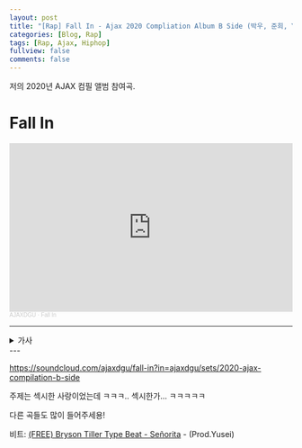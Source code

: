 ```yaml
---
layout: post
title: "[Rap] Fall In - Ajax 2020 Compliation Album B Side (박우, 준희, Ycityboy, 정탁) (Prod.Yusei)"
categories: [Blog, Rap]
tags: [Rap, Ajax, Hiphop]
fullview: false
comments: false
---
```


저의 2020년 AJAX 컴필 앨범 참여곡.

# Fall In

<iframe width="100%" height="300" scrolling="no" frameborder="no" allow="autoplay" src="https://w.soundcloud.com/player/?url=https%3A//api.soundcloud.com/tracks/956437216&color=%23ff5500&auto_play=true&hide_related=false&show_comments=true&show_user=true&show_reposts=false&show_teaser=true&visual=true"></iframe><div style="font-size: 10px; color: #cccccc;line-break: anywhere;word-break: normal;overflow: hidden;white-space: nowrap;text-overflow: ellipsis; font-family: Interstate,Lucida Grande,Lucida Sans Unicode,Lucida Sans,Garuda,Verdana,Tahoma,sans-serif;font-weight: 100;"><a href="https://soundcloud.com/ajaxdgu" title="AJAXDGU" target="_blank" style="color: #cccccc; text-decoration: none;">AJAXDGU</a> · <a href="https://soundcloud.com/ajaxdgu/fall-in" title="Fall In" target="_blank" style="color: #cccccc; text-decoration: none;">Fall In</a></div>

---

<details>
<summary>가사</summary>
<div markdown="1">

## (hook)

생각이 깊어지는 밤

너 떠난후 온기를 잃어버린 방

혼자 남은 나는 falling 나는 falling

너 다시와도 나는 falling

공허한 내일이 올걸 알아

너 하날 못잊어 여잔 너 하나

girl i will sing it for you

---

## (verse1) 박우

i will sing it for you girl

내일이 되도 너가 그리운걸

너도 알지 없잖아 너보다 더 이쁜거

매일 밤이 뜨거

웠었던 우리 침대위에 boogie

시간없어 we aint got a time to go



i was trying to be cool

i miss you i do more than to be true

nothing more than you

너가 있는 환상적인 view

사랑이 끝이 있었다면

너와 시작안했곘지

멀리서라도

너를 지켜나 봐야겠지

봐야겠지 when do i forget you

여자로 잊어야겠죠

뜬눈으로 밤새 너를 catch you

둘의 조합 완벽한 매치야

아침에 보이는 땅에 brassiere

향기좋아 fucking freesia

여자 만나는건 쉬워 매일 easier

되어줄래 나의 eupraxia

want some fresh air

자유로운 삶에 나는 만끽하기 싫어

너의 집착 근원 삶의 이유 되고싶어

---

## (verse2) 준희

두 눈 뜨고 지나간 밤

i don't wanna waste time

너라면 괜찮을것만 같은데 yeah

that's ok 난

착한척이 벴으니

so please don't leave me ay yeah



그래 원래 이랬지 나 yuh

이게 정말 진짜니 real life yuh

i don't wanna fallin the deep site

so please don't leave



we aint got no time

우린 시간이 없잖아

넌 계속해서 더 빠르게 달려가지

내 one light



우리를 밝게 비추는 moonlight

달빛아래 하나되는 너와 나 all right

all right 난 내 걸음 더 빠르게

너와 나의 마지막 밤이 되지는 않게 yuh

im fallin to u r pool

난 계속 빠지겠지

deep deep deep deep in

---

## (hook)

생각이 깊어지는 밤

너 떠난후 온기를 잃어버린 방

혼자 남은 나는 falling 나는 falling

너 다시와도 나는 falling



공허한 내일이 올걸 알아

너 하날 못잊어 여잔 너 하나

girl i will sing it for you

---

## (verse3) Ycityboy

I didn’t give a fuck about what u said

But 널 더 원해 그 때 보다

So I sing it for u

다시 잡고 싶어 널

I’m so lonely that I’m fallin’ and fallin’ and fallin'



You don’t know how much I depressed

I cut my wrist when u go away

차갑게 식었지 침대는

Girl, I want u back, want u back

You don’t know how much I depressed

I cut my wrist when u go away

차갑게 식었지 침대는

Girl, I want u back, want u baaaack

---

## (verse4) 정탁

mkit right with the rain dropped from 내 눈

근데 왜아직도난 벗어나질 못해 숨

막히던 하루는 끝났는데

비극이더라 when we seen in close-up with the zoom

아직도 느끼는중 너와의 호흡

맞춰가던 리듬, 환상의 듀오,

dynamic what we move, just kiss like dat day before, 그리워



움직여줘 위아래 위아래, 난 만들어줘 너, 승마 느낌 갖게

물리학을 같이 공부해 with our body frame

에너지를 바꿔 열로, 너가 진리를 깨닫게

nothin but the bigger, 그 b.i.g

what i have on ma pocket, 전화 피하지

말고 받아봐 우리가 원하는 그 sexy memories

sex with bad hesitatate, make some love and habitat

</div>
</details>
---

<https://soundcloud.com/ajaxdgu/fall-in?in=ajaxdgu/sets/2020-ajax-compilation-b-side>

주제는 섹시한 사랑이었는데 ㅋㅋㅋ.. 섹시한가... ㅋㅋㅋㅋㅋ

다른 곡들도 많이 들어주세용!

비트: [(FREE) Bryson Tiller Type Beat - Señorita](https://www.youtube.com/watch?v=XG-LjO7pPQ8) - (Prod.Yusei)